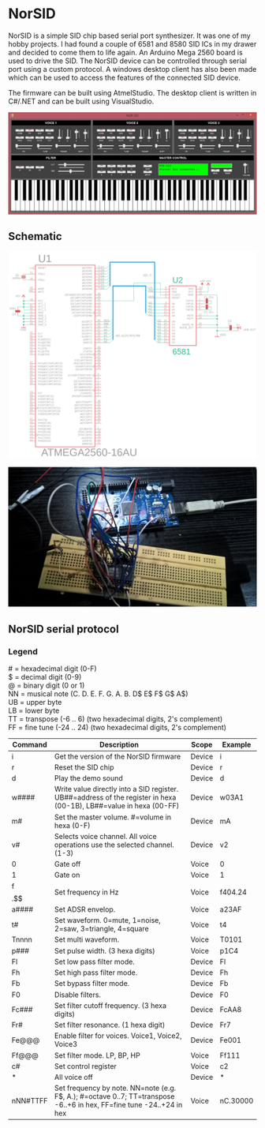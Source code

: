 # NorSID
NorSID is a simple SID chip based serial port synthesizer.
It was one of my hobby projects. I had found a couple of 6581 and 8580 SID
ICs in my drawer and decided to come them to life again. An Arduino Mega
2560 board is used to drive the SID. The NorSID device can be controlled through
serial port using a custom protocol. A windows desktop client has
also been made which can be used to access the features of the connected SID
device.

The firmware can be built using AtmelStudio.
The desktop client is written in C#/.NET and can be built using VisualStudio.

![image](./images/NOR-SID.jpg "NorSID desktop client application")
<br />

## Schematic

![image](./images/norsid-sch.png "NorSID schematic")

![image](./images/WP_20160911_23_54_41_Pro.jpg "NorSID prototype")

## NorSID serial protocol

### Legend
\# = hexadecimal digit (0-F)<br />
\$ = decimal digit (0-9)<br />
@ = binary digit (0 or 1)<br />
NN = musical note (C. D. E. F. G. A. B. D$ E$ F$ G$ A$)<br />
UB = upper byte<br />
LB = lower byte<br />
TT = transpose (-6 .. 6) (two hexadecimal digits, 2's complement)<br />
FF = fine tune (-24 .. 24) (two hexadecimal digits, 2's complement)


| Command | Description | Scope | Example |
| ------- | ----------- | ----- | ------- |
| i | Get the version of the NorSID firmware | Device | i |
| r | Reset the SID chip | Device | r |
| d | Play the demo sound | Device | d |
| w#### | Write value directly into a SID register. UB##=address of the register in hexa (00-1B), LB##=value in hexa (00-FF) | Device | w03A1 |
| m# | Set the master volume. #=volume in hexa (0-F) | Device | mA |
| v# | Selects voice channel. All voice operations use the selected channel. (1-3) | Device | v2 |
| 0 | Gate off | Voice | 0 |
| 1 | Gate on | Voice| 1 |
| f$$$$.$$ | Set frequency in Hz | Voice | f404.24 |
| a#### | Set ADSR envelop. | Voice | a23AF |
| t# | Set waveform. 0=mute, 1=noise, 2=saw, 3=triangle, 4=square | Voice | t4 |
| Tnnnn | Set multi waveform. | Voice | T0101 |
| p### | Set pulse width. (3 hexa digits) | Voice | p1C4 |
| Fl | Set low pass filter mode. | Device | Fl |
| Fh | Set high pass filter mode. | Device | Fh |
| Fb | Set bypass filter mode. | Device | Fb |
| F0 | Disable filters. | Device | F0 |
| Fc### | Set filter cutoff frequency. (3 hexa digits) | Device | FcAA8 |
| Fr# | Set filter resonance. (1 hexa digit) | Device | Fr7 |
| Fe@@@ | Enable filter for voices. Voice1, Voice2, Voice3 | Device | Fe001 |
| Ff@@@ | Set filter mode. LP, BP, HP | Voice | Ff111 |
| c# | Set control register | Voice | c2 |
| * | All voice off | Device | * |
| nNN#TTFF | Set frequency by note. NN=note (e.g. F$, A.); #=octave 0..7; TT=transpose -6..+6 in hex, FF=fine tune -24..+24 in hex | Voice | nC.30000 |
